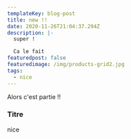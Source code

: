 ```yaml
---
templateKey: blog-post
title: new !!
date: 2020-11-26T21:04:37.294Z
description: |-
  super ! 

  Ca le fait
featuredpost: false
featuredimage: /img/products-grid2.jpg
tags:
  - nice
---
```

Alors c'est partie !!

### Titre

nice